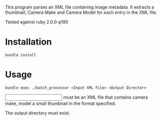 
This program parses an XML file containing image metadata. It extracts a thumbnail, Camera Make and Camera Model for each entry in the XML file.

Tested against ruby
2.0.0-p195

Installation
============

	bundle install

Usage
=====

	bundle exec ./batch_processor <Input XML File> <Output Director>

<Input XML File> must be an XML file that contains camera make, model a small thumbnail in the format specified.

The output directory must exist.
